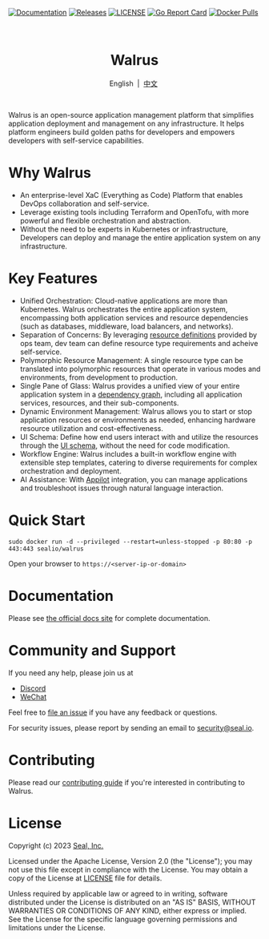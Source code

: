[![Documentation](https://img.shields.io/github/actions/workflow/status/seal-io/docs/pages%2Fpages-build-deployment?label=Documentation)](https://seal-io.github.io/docs/quickstart)
[![Releases](https://img.shields.io/github/v/release/seal-io/walrus)](https://github.com/seal-io/walrus/releases/latest)
[![LICENSE](https://img.shields.io/github/license/seal-io/walrus)](/LICENSE)
[![Go Report Card](https://goreportcard.com/badge/github.com/seal-io/walrus)](https://goreportcard.com/report/github.com/seal-io/walrus)
[![Docker Pulls](https://img.shields.io/docker/pulls/sealio/walrus)](https://hub.docker.com/r/sealio/walrus)

<br>

<h1 align="center">Walrus</h1>

<p align="center">
        English&nbsp | &nbsp<a href="docs/README_CN.md">中文</a>&nbsp
</p>
<br>

Walrus is an open-source application management platform that simplifies application deployment and management on any infrastructure.
It helps platform engineers build golden paths for developers and empowers developers with self-service capabilities.

# Why Walrus

- An enterprise-level XaC (Everything as Code) Platform that enables DevOps collaboration and self-service.
- Leverage existing tools including Terraform and OpenTofu, with more powerful and flexible orchestration and abstraction.
- Without the need to be experts in Kubernetes or infrastructure, Developers can deploy and manage the entire application system on any infrastructure.


# Key Features

- Unified Orchestration: Cloud-native applications are more than Kubernetes. Walrus orchestrates the entire application system, encompassing both application services and resource dependencies (such as databases, middleware, load balancers, and networks).
- Separation of Concerns: By leveraging [resource definitions](https://seal-io.github.io/docs/concepts#resource-definitions) provided by ops team, dev team can define resource type requirements and acheive self-service.
- Polymorphic Resource Management: A single resource type can be translated into polymorphic resources that operate in various modes and environments, from development to production.
- Single Pane of Glass: Walrus provides a unified view of your entire application system in a [dependency graph](https://seal-io.github.io/docs/application/graph), including all application services, resources, and their sub-components.
- Dynamic Environment Management: Walrus allows you to start or stop application resources or environments as needed, enhancing hardware resource utilization and cost-effectiveness.
- UI Schema: Define how end users interact with and utilize the resources through the [UI schema](https://seal-io.github.io/docs/operation/template#customizing-template-ui-schema), without the need for code modification.
- Workflow Engine: Walrus includes a built-in workflow engine with extensible step templates, catering to diverse requirements for complex orchestration and deployment.
- AI Assistance: With [Appilot](https://github.com/seal-io/appilot) integration, you can manage applications and troubleshoot issues through natural language interaction.

# Quick Start

```shell
sudo docker run -d --privileged --restart=unless-stopped -p 80:80 -p 443:443 sealio/walrus
```

Open your browser to `https://<server-ip-or-domain>`

# Documentation

Please see [the official docs site](https://seal-io.github.io/docs/) for complete documentation.

# Community and Support

If you need any help, please join us at
- [Discord](https://discord.gg/fXZUKK2baF)
- [WeChat](docs/WECHAT_CN.md)

Feel free to [file an issue](https://github.com/seal-io/walrus/issues/new) if you have any feedback or questions.

For security issues, please report by sending an email to <security@seal.io>.

# Contributing

Please read our [contributing guide](./docs/CONTRIBUTING.md) if you're interested in contributing to Walrus.

# License

Copyright (c) 2023 [Seal, Inc.](https://seal.io)

Licensed under the Apache License, Version 2.0 (the "License");
you may not use this file except in compliance with the License.
You may obtain a copy of the License at [LICENSE](./LICENSE) file for details.

Unless required by applicable law or agreed to in writing, software
distributed under the License is distributed on an "AS IS" BASIS,
WITHOUT WARRANTIES OR CONDITIONS OF ANY KIND, either express or implied.
See the License for the specific language governing permissions and
limitations under the License.
